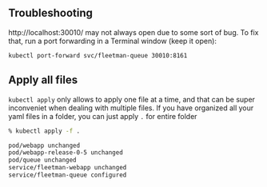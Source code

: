 ## Troubleshooting

http://localhost:30010/ may not always open due to some sort of bug. To fix that, run a port forwarding in a Terminal window (keep it open):

`kubectl port-forward svc/fleetman-queue 30010:8161`

## Apply all files

`kubectl apply` only allows to apply one file at a time, and that can be super inconveniet when dealing with multiple files. If you have organized all your yaml files in a folder, you can just apply `.` for entire folder

```bash
% kubectl apply -f .

pod/webapp unchanged
pod/webapp-release-0-5 unchanged
pod/queue unchanged
service/fleetman-webapp unchanged
service/fleetman-queue configured
```
